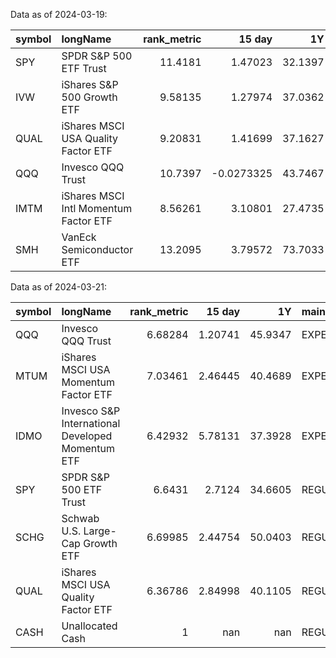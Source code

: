 
 Data as of 2024-03-19:

| symbol   | longName                              |   rank_metric |     15 day |      1Y | category   |   investment_amount |   Max60 |   Min60 |
|:---------|:--------------------------------------|--------------:|-----------:|--------:|:-----------|--------------------:|--------:|--------:|
| SPY      | SPDR S&P 500 ETF Trust                |      11.4181  |  1.47023   | 32.1397 | STBL       |                4500 | 515.179 | 465.833 |
| IVW      | iShares S&P 500 Growth ETF            |       9.58135 |  1.27974   | 37.0362 | GROW       |                3000 |  83.97  |  72.87  |
| QUAL     | iShares MSCI USA Quality Factor ETF   |       9.20831 |  1.41699   | 37.1627 | QUAL       |                3000 | 163.56  | 144.62  |
| QQQ      | Invesco QQQ Trust                     |      10.7397  | -0.0273325 | 43.7467 | NSPAG      |                2250 | 445.61  | 396.28  |
| IMTM     | iShares MSCI Intl Momentum Factor ETF |       8.56261 |  3.10801   | 27.4735 | INTLHM     |                1500 |  38.76  |  33.34  |
| SMH      | VanEck Semiconductor ETF              |      13.2095  |  3.79572   | 73.7033 | SECTR      |                 750 | 234.17  | 164.99  |


 Data as of 2024-03-21:

| symbol   | longName                                         |   rank_metric |    15 day |       1Y | main_category   | category   |   investment_amount |   Max60 |    Min60 |
|:---------|:-------------------------------------------------|--------------:|----------:|---------:|:----------------|:-----------|--------------------:|--------:|---------:|
| QQQ      | Invesco QQQ Trust                                |       6.68284 |   1.20741 |  45.9347 | EXPERIMENTAL    | AGRSV      |                2453 | 445.022 | 395.757  |
| MTUM     | iShares MSCI USA Momentum Factor ETF             |       7.03461 |   2.46445 |  40.4689 | EXPERIMENTAL    | MTM        |                2583 | 189.2   | 152.32   |
| IDMO     | Invesco S&P International Developed Momentum ETF |       6.42932 |   5.78131 |  37.3928 | EXPERIMENTAL    | INTL       |                2360 |  41.85  |  35.8935 |
| SPY      | SPDR S&P 500 ETF Trust                           |       6.6431  |   2.7124  |  34.6605 | REGULAR         | STBL       |                2439 | 520.48  | 465.833  |
| SCHG     | Schwab U.S. Large-Cap Growth ETF                 |       6.69985 |   2.44754 |  50.0403 | REGULAR         | GROW       |                2460 |  93.16  |  80.5152 |
| QUAL     | iShares MSCI USA Quality Factor ETF              |       6.36786 |   2.84998 |  40.1105 | REGULAR         | QUAL       |                2338 | 164.94  | 144.62   |
| CASH     | Unallocated Cash                                 |       1       | nan       | nan      | REGULAR         | CASH       |                 367 | nan     | nan      |